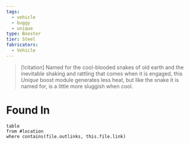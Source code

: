 ```yaml
---
tags:
  - vehicle
  - buggy
  - unique
type: Booster
tier: Steel
fabricators:
  - Vehicle
---
```

> [!citation]
> Named for the cool-blooded snakes of old earth and the inevitable shaking and rattling that comes when it is engaged, this *Unique* boost module generates less heat, but like the snake it is named for, is a little more sluggish when cool.
# Found In
```dataview
table
from #location 
where contains(file.outlinks, this.file.link)
```
